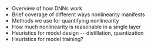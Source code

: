 - Overview of how DNNs work
- Brief coverage of different ways nonlinearity manifests
- Methods we use for quantifying nonlinearity
- How much nonlinearity is reasonable in a single layer
- Heuristics for model design -- distillation, quantization
- Heuristics for model training?